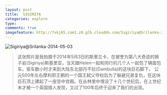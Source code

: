 ```yaml
---
layout: post
title:  SIGIRIYA
categories: explore
type: 
comments: true
imagefeature: http://7xkj65.com1.z0.glb.clouddn.com/Sigiriya@Srilanka-2014-05-03?imageMogr2/thumbnail/!30p
---
```


![Sigiriya@Srilanka-2014-05-03](http://7xkj65.com1.z0.glb.clouddn.com/Sigiriya@Srilanka-2014-05-03)

> 这张照片是我拍摄于2014年5月3日的斯里兰卡，在被誉为第八大奇迹的狮子岩(Sigiriya)斯基里亚，当天跟Helen一起和同行的几个人一起包了辆面包车，驱车数小时才来到大陆东北部丹不拉(Dambulla)的这块巨石脚下。
> 公元500年左右摩利耶王朝的一个国王弑父夺权后为了躲避兄弟复仇，在这块巨石顶上建起了一座空中宫殿。在丛林里中埋没了十几个世纪后，在上世纪末才被一个英国猎人发现，又过了100年后终于迎来了我们的出现。